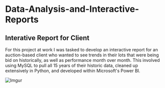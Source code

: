 # Data-Analysis-and-Interactive-Reports


## Interative Report for Client

For this project at work I was tasked to develop an interactive report for an auction-based client who wanted to see trends in their lots that were being bid on historically, as well as performance month over month. This involved using MySQL to pull all 15 years of their historic data, cleaned up extensively in Python, and developed within Microsoft's Power BI.


![Imgur](https://i.imgur.com/f8jUS3m.jpg)
